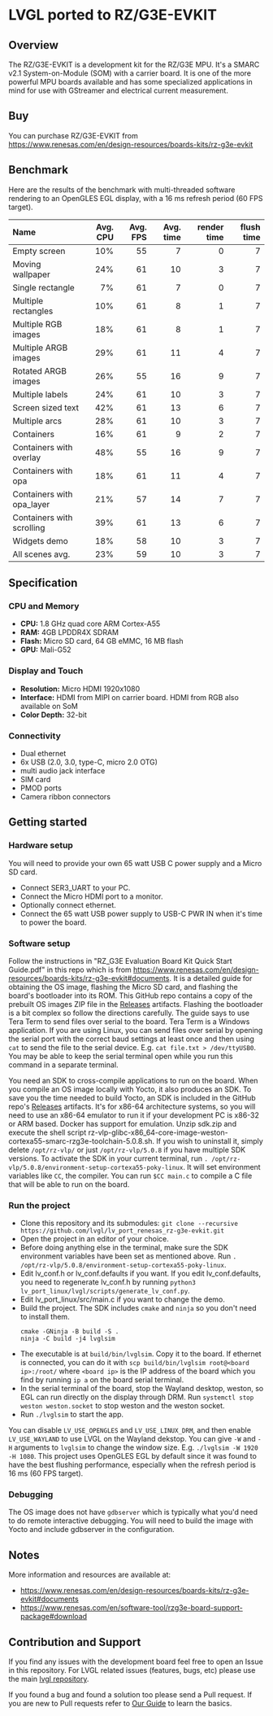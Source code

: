 # LVGL ported to RZ/G3E-EVKIT

## Overview

The RZ/G3E-EVKIT is a development kit for the RZ/G3E MPU. It's a SMARC v2.1 System-on-Module (SOM)
with a carrier board. It is one of the more powerful MPU boards available and has some specialized
applications in mind for use with GStreamer and electrical current measurement.

## Buy

You can purchase RZ/G3E-EVKIT from https://www.renesas.com/en/design-resources/boards-kits/rz-g3e-evkit

## Benchmark

<!-- <a href="https://www.youtube.com/watch?v=XXXXXXXXXXXXXXXXXXXXXXX">
    <img src="https://github.com/user-attachments/assets/87c1f2e5-0260-4772-b711-13fdab467474" width="75%">
</a> -->

Here are the results of the benchmark with multi-threaded software rendering to an OpenGLES EGL display,
with a 16 ms refresh period (60 FPS target).

| Name                      | Avg. CPU | Avg. FPS | Avg. time | render time | flush time |
| :------------------------ | -------: | -------: | --------: | ----------: | ---------: |
| Empty screen              | 10%      | 55       | 7         | 0           | 7          |
| Moving wallpaper          | 24%      | 61       | 10        | 3           | 7          |
| Single rectangle          | 7%       | 61       | 7         | 0           | 7          |
| Multiple rectangles       | 10%      | 61       | 8         | 1           | 7          |
| Multiple RGB images       | 18%      | 61       | 8         | 1           | 7          |
| Multiple ARGB images      | 29%      | 61       | 11        | 4           | 7          |
| Rotated ARGB images       | 26%      | 55       | 16        | 9           | 7          |
| Multiple labels           | 24%      | 61       | 10        | 3           | 7          |
| Screen sized text         | 42%      | 61       | 13        | 6           | 7          |
| Multiple arcs             | 28%      | 61       | 10        | 3           | 7          |
| Containers                | 16%      | 61       | 9         | 2           | 7          |
| Containers with overlay   | 48%      | 55       | 16        | 9           | 7          |
| Containers with opa       | 18%      | 61       | 11        | 4           | 7          |
| Containers with opa_layer | 21%      | 57       | 14        | 7           | 7          |
| Containers with scrolling | 39%      | 61       | 13        | 6           | 7          |
| Widgets demo              | 18%      | 58       | 10        | 3           | 7          |
| All scenes avg.           | 23%      | 59       | 10        | 3           | 7          |

## Specification

### CPU and Memory
- **CPU:** 1.8 GHz quad core ARM Cortex-A55
- **RAM:** 4GB LPDDR4X SDRAM
- **Flash:** Micro SD card, 64 GB eMMC, 16 MB flash
- **GPU:** Mali-G52

### Display and Touch
- **Resolution:** Micro HDMI 1920x1080
- **Interface:** HDMI from MIPI on carrier board. HDMI from RGB also available on SoM
- **Color Depth:** 32-bit

### Connectivity
- Dual ethernet
- 6x USB (2.0, 3.0, type-C, micro 2.0 OTG)
- multi audio jack interface
- SIM card
- PMOD ports
- Camera ribbon connectors

## Getting started

### Hardware setup

You will need to provide your own 65 watt USB C power supply and a Micro SD card.

- Connect SER3_UART to your PC.
- Connect the Micro HDMI port to a monitor.
- Optionally connect ethernet.
- Connect the 65 watt USB power supply to USB-C PWR IN when it's time to power the board.

### Software setup

Follow the instructions in "RZ_G3E Evaluation Board Kit Quick Start Guide.pdf"
in this repo which is from
https://www.renesas.com/en/design-resources/boards-kits/rz-g3e-evkit#documents.
It is a detailed guide for obtaining the OS image, flashing the Micro SD card, and
flashing the board's bootloader into its ROM.
This GitHub repo contains a copy of the prebuilt OS images ZIP file in the
[Releases](https://github.com/lvgl/lv_port_renesas_rz-g3e-evkit/releases) artifacts.
Flashing the bootloader is a bit complex
so follow the directions carefully. The guide says to use Tera Term to send files over
serial to the board. Tera Term is a Windows application. If you are using Linux, you can send
files over serial by opening the serial port with the correct baud settings at least once
and then using `cat` to send the file to the serial device. E.g. `cat file.txt > /dev/ttyUSB0`.
You may be able to keep the serial terminal open while you run this command in a separate
terminal.

You need an SDK to cross-compile applications to run on the board. When you compile an OS
image locally with Yocto, it also produces an SDK. To save you the time needed to build Yocto,
an SDK is included in the GitHub repo's
[Releases](https://github.com/lvgl/lv_port_renesas_rz-g3e-evkit/releases) artifacts.
It's for x86-64 architecture systems, so you will need to use an
x86-64 emulator to run it if your development PC is x86-32 or ARM based. Docker has support for emulation.
Unzip sdk.zip and execute the shell script
rz-vlp-glibc-x86_64-core-image-weston-cortexa55-smarc-rzg3e-toolchain-5.0.8.sh.
If you wish to uninstall it, simply delete `/opt/rz-vlp/` or just `/opt/rz-vlp/5.0.8`
if you have multiple SDK versions. To activate the SDK in your current terminal, run
`. /opt/rz-vlp/5.0.8/environment-setup-cortexa55-poky-linux`. It will set environment
variables like `CC`, the compiler. You can run `$CC main.c` to compile a C file that
will be able to run on the board.

### Run the project

- Clone this repository and its submodules:
  `git clone --recursive https://github.com/lvgl/lv_port_renesas_rz-g3e-evkit.git`
- Open the project in an editor of your choice.
- Before doing anything else in the terminal, make sure the SDK environment variables
  have been set as mentioned above. Run
  `. /opt/rz-vlp/5.0.8/environment-setup-cortexa55-poky-linux`.
- Edit lv_conf.h or lv_conf.defaults if you want. If you edit lv_conf.defaults, you need to
  regenerate lv_conf.h by running `python3 lv_port_linux/lvgl/scripts/generate_lv_conf.py`.
- Edit lv_port_linux/src/main.c if you want to change the demo.
- Build the project. The SDK includes `cmake` and `ninja` so you don't need to install them.
  ```shell
  cmake -GNinja -B build -S .
  ninja -C build -j4 lvglsim
  ```
- The executable is at `build/bin/lvglsim`. Copy it to the board. If ethernet is connected,
  you can do it with `scp build/bin/lvglsim root@<board ip>:/root/` where `<board ip>` is
  the IP address of the board which you find by running `ip a` on the board serial terminal.
- In the serial terminal of the board, stop the Wayland desktop, weston,
  so EGL can run directly on the display through DRM.
  Run `systemctl stop weston weston.socket` to stop weston and the weston socket.
- Run `./lvglsim` to start the app.

You can disable `LV_USE_OPENGLES` and `LV_USE_LINUX_DRM`, and then enable `LV_USE_WAYLAND`
to use LVGL on the Wayland dekstop. You can give `-W` and `-H` arguments to `lvglsim`
to change the window size. E.g. `./lvglsim -W 1920 -H 1080`. This project uses OpenGLES EGL
by default since it was found to have the best flushing performance, especially when
the refresh period is 16 ms (60 FPS target).

### Debugging

The OS image does not have `gdbserver` which is typically what you'd need to do remote
interactive debugging. You will need to build the image with Yocto and include gdbserver
in the configuration.

## Notes

More information and resources are available at:
- https://www.renesas.com/en/design-resources/boards-kits/rz-g3e-evkit#documents
- https://www.renesas.com/en/software-tool/rzg3e-board-support-package#download

## Contribution and Support

If you find any issues with the development board feel free to open an Issue in this repository. For LVGL related issues (features, bugs, etc) please use the main [lvgl repository](https://github.com/lvgl/lvgl).

If you found a bug and found a solution too please send a Pull request. If you are new to Pull requests refer to [Our Guide](https://docs.lvgl.io/master/CONTRIBUTING.html#pull-request) to learn the basics.

